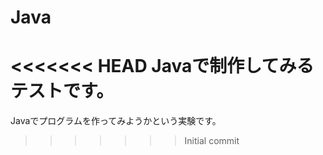 Java
====

<<<<<<< HEAD
Javaで制作してみるテストです。
=======
Javaでプログラムを作ってみようかという実験です。
>>>>>>> Initial commit
